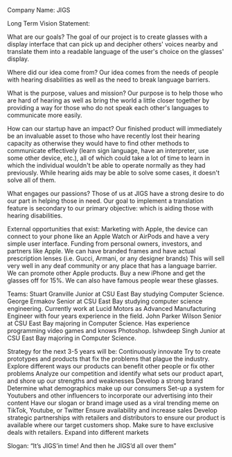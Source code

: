 Company Name: JIGS


Long Term Vision Statement:


What are our goals?
	The goal of our project is to create glasses with a display interface that can pick up and decipher others' voices nearby and translate them into a readable language of the user's choice on the glasses' display.


Where did our idea come from?
	Our idea comes from the needs of people with hearing disabilities as well as the need to break language barriers.


What is the purpose, values and mission?
	Our purpose is to help those who are hard of hearing as well as bring the world a little closer together by providing a way for those who do not speak each other's languages to communicate more easily.

How can our startup have an impact?
	Our finished product will immediately be an invaluable asset to those who have recently lost their hearing capacity as otherwise they would have to find other methods to communicate effectively (learn sign language, have an interpreter, use some other device, etc.), all of which could take a lot of time to learn in which the individual wouldn't be able to operate normally as they had previously. While hearing aids may be able to solve some cases, it doesn't solve all of them.

What engages our passions?
	Those of us at JIGS have a strong desire to do our part in helping those in need. Our goal to implement a translation feature is secondary to our primary objective: which is aiding those with hearing disabilities.


External opportunities that exist:
	Marketing with Apple, the device can connect to your phone like an Apple Watch or AirPods and have a very simple user interface. Funding from personal
	owners, investors, and partners like Apple. We can have branded frames and have actual prescription lenses (i.e. Gucci, Armani, or any designer brands) This
	will sell very well in any deaf community or any place that has a language barrier. We can promote other Apple products. Buy a new iPhone and get the glasses
	off for 15%. We can also have famous people wear these glasses.
	
Teams:
	Stuart Granville
		Junior at CSU East Bay studying Computer Science.
	George Ermakov
		Senior at CSU East Bay studying computer science engineering. Currently work at Lucid Motors as Advanced Manufacturing Engineer with four years
		experience in the field. 
	John Parker Wilson
		Senior at CSU East Bay majoring in Computer Science. Has experience programming video games and knows Photoshop.
	Ishwdeep Singh
		Junior at CSU East Bay majoring in Computer Science. 


Strategy for the next 3-5 years will be:
	Continuously innovate
		Try to create prototypes and products that fix the problems that plague the industry.
		Explore different ways our products can benefit other people or fix other problems
		Analyze our competition and identify what sets our product apart, and shore up our strengths and weaknesses
	Develop a strong brand
		Determine what demographics make up our consumers
		Set-up a system for Youtubers and other influencers to incorporate our advertising into their content
		Have our slogan or brand image used as a viral trending meme on TikTok, Youtube, or Twitter
	Ensure availability and increase sales
		Develop strategic partnerships with retailers and distributors to ensure our product is available where our target customers shop.
		Make sure to have exclusive deals with retailers.
		Expand into different markets
		
Slogan: “It’s JIGS’in time! And then he JIGS’d all over them”
